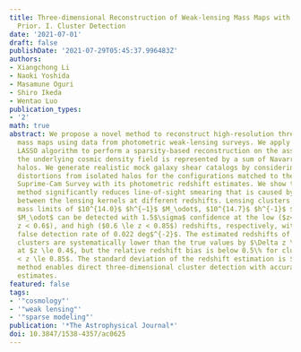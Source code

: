 ```yaml
---
title: Three-dimensional Reconstruction of Weak-lensing Mass Maps with a Sparsity
  Prior. I. Cluster Detection
date: '2021-07-01'
draft: false
publishDate: '2021-07-29T05:45:37.996483Z'
authors:
- Xiangchong Li
- Naoki Yoshida
- Masamune Oguri
- Shiro Ikeda
- Wentao Luo
publication_types:
- '2'
math: true
abstract: We propose a novel method to reconstruct high-resolution three-dimensional
  mass maps using data from photometric weak-lensing surveys. We apply an adaptive
  LASSO algorithm to perform a sparsity-based reconstruction on the assumption that
  the underlying cosmic density field is represented by a sum of Navarro–Frenk–White
  halos. We generate realistic mock galaxy shear catalogs by considering the shear
  distortions from isolated halos for the configurations matched to the Subaru Hyper
  Suprime-Cam Survey with its photometric redshift estimates. We show that the adaptive
  method significantly reduces line-of-sight smearing that is caused by the correlation
  between the lensing kernels at different redshifts. Lensing clusters with lower
  mass limits of $10^{14.0}$ $h^{−1}$ $M_\odot$, $10^{14.7}$ $h^{-1}$ $M_\odot$, $10^{15.0}$ $h^{−1}$
  $M_\odot$ can be detected with 1.5$\sigma$ confidence at the low ($z<0.3$), median ($0.3\le
  z < 0.6$), and high ($0.6 \le z < 0.85$) redshifts, respectively, with an average
  false detection rate of 0.022 deg$^{-2}$. The estimated redshifts of the detected
  clusters are systematically lower than the true values by $\Delta z \sim 0.03$ for halos
  at $z \le 0.4$, but the relative redshift bias is below 0.5\% for clusters at $0.4
  < z \le 0.85$. The standard deviation of the redshift estimation is $0.092$. Our
  method enables direct three-dimensional cluster detection with accurate redshift
  estimates.
featured: false
tags:
- '"cosmology"'
- '"weak lensing"'
- '"sparse modeling"'
publication: '*The Astrophysical Journal*'
doi: 10.3847/1538-4357/ac0625
---
```

